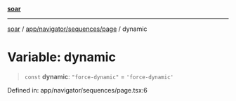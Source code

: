 [**soar**](../../../../../README.md)

***

[soar](../../../../../modules.md) / [app/navigator/sequences/page](../README.md) / dynamic

# Variable: dynamic

> `const` **dynamic**: `"force-dynamic"` = `'force-dynamic'`

Defined in: app/navigator/sequences/page.tsx:6
